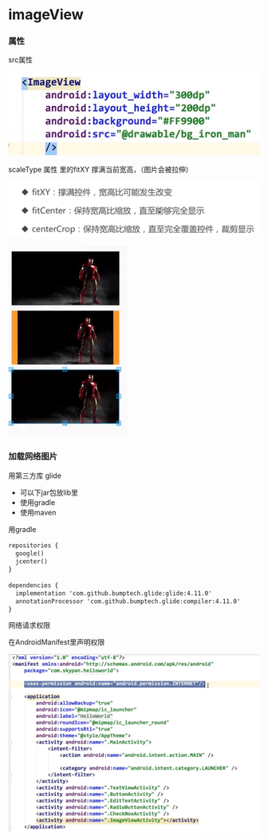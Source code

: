 # imageView

### 属性

src属性

![](.gitbook/assets/image%20%2839%29.png)

scaleType 属性 里的fitXY 撑满当前宽高，（图片会被拉伸）

![](.gitbook/assets/image%20%2827%29.png)

![](.gitbook/assets/image%20%2834%29.png)

### 加载网络图片

用第三方库 glide

* 可以下jar包放lib里
* 使用gradle
* 使用maven

用gradle

```text
repositories {
  google()
  jcenter()
}

dependencies {
  implementation 'com.github.bumptech.glide:glide:4.11.0'
  annotationProcessor 'com.github.bumptech.glide:compiler:4.11.0'
}
```

网络请求权限

在AndroidManifest里声明权限

![](.gitbook/assets/image%20%2858%29.png)

